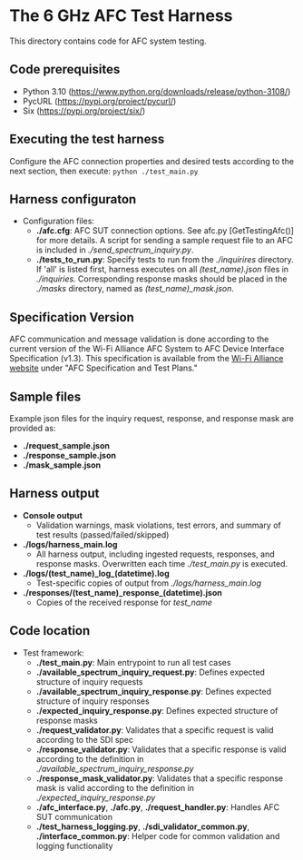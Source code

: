 # The 6 GHz AFC Test Harness

This directory contains code for AFC system testing.

## Code prerequisites
* Python 3.10 (https://www.python.org/downloads/release/python-3108/)
* PycURL (https://pypi.org/project/pycurl/)
* Six (https://pypi.org/project/six/)

## Executing the test harness
Configure the AFC connection properties and desired tests according to the next section, then execute:
`python ./test_main.py`

## Harness configuraton
* Configuration files:
    *   **./afc.cfg**: AFC SUT connection options. See afc.py [GetTestingAfc()] for more details. A script for sending a sample request file to an AFC is included in *./send_spectrum_inquiry.py*.
    *   **./tests_to_run.py**: Specify tests to run from the *./inquirires* directory. If 'all' is listed first, harness executes on all *(test_name).json* files in *./inquiries.* Corresponding response masks should be placed in the *./masks* directory, named as *(test_name)_mask.json*.

## Specification Version
AFC communication and message validation is done according to the current version of the Wi-Fi Alliance AFC System to AFC Device Interface Specification (v1.3). This specification is available from the [Wi-Fi Alliance website](https://www.wi-fi.org/discover-wi-fi/specifications) under "AFC Specification and Test Plans."

## Sample files
Example json files for the inquiry request, response, and response mask are provided as:
*   **./request_sample.json**
*   **./response_sample.json**
*   **./mask_sample.json**

## Harness output
*   **Console output**
    *   Validation warnings, mask violations, test errors, and summary of test results (passed/failed/skipped)
*   **./logs/harness_main.log**
    *   All harness output, including ingested requests, responses, and response masks. Overwritten each time *./test_main.py* is executed.
*   **./logs/(test_name)\_log\_(datetime).log**
    *   Test-specific copies of output from *./logs/harness_main.log*
*   **./responses/(test_name)\_response\_(datetime).json**
    * Copies of the received response for *test_name*

## Code location
* Test framework:
    *   **./test_main.py**: Main entrypoint to run all test cases
    *   **./available_spectrum_inquiry_request.py**: Defines expected structure of inquiry requests
    *   **./available_spectrum_inquiry_response.py**: Defines expected structure of inquiry responses
    *   **./expected_inquiry_response.py**: Defines expected structure of response masks
    *   **./request_validator.py**: Validates that a specific request is valid according to the SDI spec
    *   **./response_validator.py**: Validates that a specific response is valid according to the definition in *./available_spectrum_inquiry_response.py*
    *   **./response_mask_validator.py**: Validates that a specific response mask is valid according to the definition in *./expected_inquiry_response.py*
    *   **./afc_interface.py**, **./afc.py**, **./request_handler.py**: Handles AFC SUT communication
    *   **./test_harness_logging.py**, **./sdi_validator_common.py**, **./interface_common.py**: Helper code for common validation and logging functionality